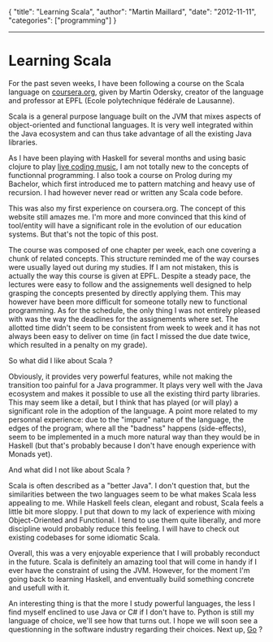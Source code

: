 {
    "title": "Learning Scala",
    "author": "Martin Maillard",
    "date": "2012-11-11",
    "categories": ["programming"]
}

-----

# Learning Scala

For the past seven weeks, I have been following a course on the Scala language
on [coursera.org](http://coursera.org), given by Martin Odersky, creator of the
language and professor at EPFL (Ecole polytechnique fédérale de Lausanne).

Scala is a general purpose language built on the JVM that mixes aspects of
object-oriented and functional languages. It is very well integrated within
the Java ecosystem and can thus take advantage of all the existing Java
libraries.

As I have been playing with Haskell for several months and using basic
clojure to play [live coding music](http://overtone.github.com/), I am not totally new to
the concepts of functionnal programming. I also took a course on Prolog during
my Bachelor, which first introduced me to pattern matching and heavy use of
recursion. I had however never read or written any Scala code before.

This was also my first experience on coursera.org. The concept of this website
still amazes me. I'm more and more convinced that this kind of tool/entity will
have a significant role in the evolution of our education systems. But that's
not the topic of this post.

The course was composed of one chapter per week, each one covering a chunk of
related concepts. This structure reminded me of the way courses were usually
layed out during my studies. If I am not mistaken, this is actually the way
this course is given at EPFL. Despite a steady pace, the lectures were easy to
follow and the assignements well designed to help grasping the concepts
presented by directly applying them. This may however have been more difficult
for someone totally new to functional programming. As for the schedule, the only thing I was not
entirely pleased with was the way the deadlines for the assignements where set.
The allotted time didn't seem to be consistent from week to week and it has not
always been easy to deliver on time (in fact I missed the due date twice, which
resulted in a penalty on my grade).

So what did I like about Scala ?

Obviously, it provides very powerful features, while not making the transition
too painful for a Java programmer. It plays very well with the Java ecosystem
and makes it possible to use all the existing third party libraries. This may
seem like a detail, but I think that has played (or will play) a significant role in
the adoption of the language. A point more related to my personnal experience: due to 
the "impure" nature of the language, the edges of
the program, where all the "badness" happens (side-effects), seem to be
implemented in a much more natural way than they would be in Haskell (but
that's probably because I don't have enough experience with Monads yet).

And what did I not like about Scala ?

Scala is often described as a "better Java". I don't question that, but the
similarities between the two languages seem to be what makes Scala less
appealing to me. While Haskell feels clean, elegant and robust, Scala feels a
little bit more sloppy. I put that down to my lack of experience with mixing
Object-Oriented and Functional. I tend to use them quite liberally, and more
discipline would probably reduce this feeling. I will have to check out existing
codebases for some idiomatic Scala.

Overall, this was a very enjoyable experience that I will probably reconduct in
the future. Scala is definitely an amazing tool that will come in handy if I
ever have the constraint of using the JVM. However, for the moment I'm going
back to learning Haskell, and enventually build something concrete and usefull
with it.

An interesting thing is that the more I study powerful languages, the less I
find myself enclined to use Java or C# if I don't have to. Python is still my
language of choice, we'll see how that turns out. I hope we will soon see a
questionning in the software industry regarding their choices. Next up,
[Go](http://golang.org) ?
